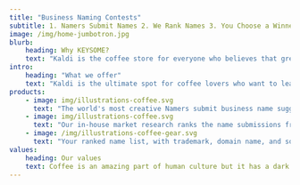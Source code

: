 ```yaml
---
title: "Business Naming Contests"
subtitle: 1. Namers Submit Names 2. We Rank Names 3. You Choose a Winner
image: /img/home-jumbotron.jpg
blurb:
    heading: Why KEYSOME?
    text: "Kaldi is the coffee store for everyone who believes that great coffee shouldn't just taste good, it should do good too. We source all of our beans directly from small scale sustainable farmers and make sure part of the profits are reinvested in their communities."
intro:
    heading: "What we offer"
    text: "Kaldi is the ultimate spot for coffee lovers who want to learn about their java’s origin and support the farmers that grew it. We take coffee production, roasting and brewing seriously and we’re glad to pass that knowledge to anyone."
products:
    - image: img/illustrations-coffee.svg
      text: "The world's most creative Namers submit business name suggestions on your contest. Our team creates brilliant names for your startup."
    - image: img/illustrations-coffee.svg
      text: "Our in-house market research ranks the name submissions from top to bottom. You are delivered a list of names with the very best names at the top."
    - image: /img/illustrations-coffee-gear.svg
      text: "Your ranked name list, with trademark, domain name, and social media username availability is delivered. You pick a winning name and we pay the award."
values:
    heading: Our values
    text: Coffee is an amazing part of human culture but it has a dark side too – one of colonialism and mindless abuse of natural resources and human lives. We want to turn this around and return the coffee trade to the drink’s exhilarating, empowering and unifying nature.
---
```


